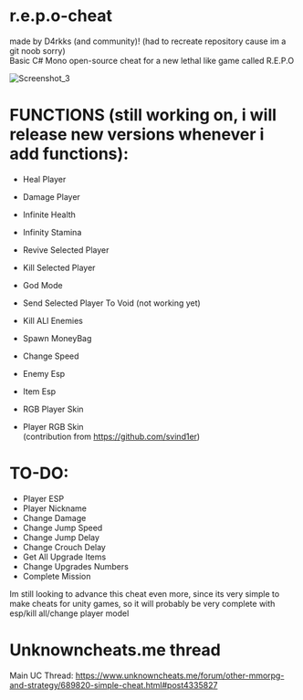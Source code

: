 # r.e.p.o-cheat
made by D4rkks (and community)! (had to recreate repository cause im a git noob sorry)<br />
Basic C# Mono open-source cheat for a new lethal like game called R.E.P.O

![Screenshot_3](https://github.com/user-attachments/assets/565a1f32-cd7b-485c-9711-903bdc7f9959)

# **FUNCTIONS (still working on, i will release new versions whenever i add functions):**
- Heal Player<br />
- Damage Player<br />
- Infinite Health<br />
- Infinity Stamina<br />
- Revive Selected Player<br />
- Kill Selected Player<br />
- God Mode<br />
- Send Selected Player To Void (not working yet)<br />
- Kill ALl Enemies<br />
- Spawn MoneyBag<br />
- Change Speed <br />
- Enemy Esp<br />
- Item Esp<br />
- RGB Player Skin


- Player RGB Skin<br /> (contribution from https://github.com/svind1er)

# **TO-DO:**

- Player ESP<br />
- Player Nickname<br />
- Change Damage<br />
- Change Jump Speed<br />
- Change Jump Delay<br />
- Change Crouch Delay<br />
- Get All Upgrade Items<br />
- Change Upgrades Numbers<br />
- Complete Mission


Im still looking to advance this cheat even more, since its very simple to make cheats for unity games, so it will probably be very complete with esp/kill all/change player model

# Unknowncheats.me thread
Main UC Thread: https://www.unknowncheats.me/forum/other-mmorpg-and-strategy/689820-simple-cheat.html#post4335827

